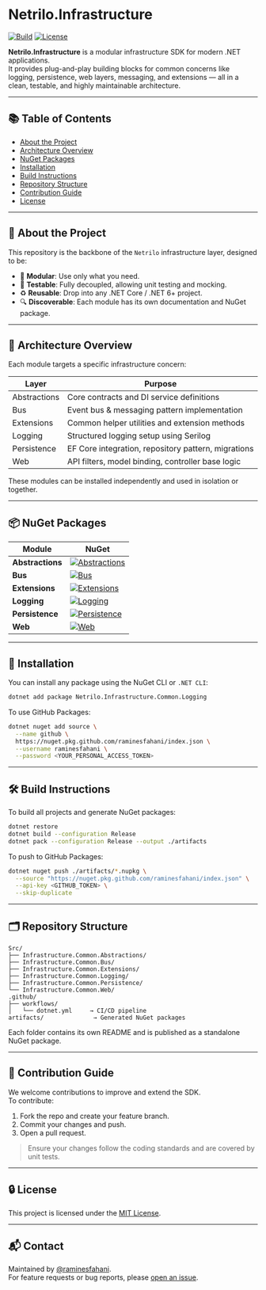 # Netrilo.Infrastructure

[![Build](https://github.com/raminesfahani/Netrilo_Infrastructure/actions/workflows/dotnet.yml/badge.svg)](https://github.com/raminesfahani/Netrilo_Infrastructure/actions)
[![License](https://img.shields.io/github/license/raminesfahani/Netrilo_Infrastructure)](LICENSE)

**Netrilo.Infrastructure** is a modular infrastructure SDK for modern .NET applications.  
It provides plug-and-play building blocks for common concerns like logging, persistence, web layers, messaging, and extensions — all in a clean, testable, and highly maintainable architecture.

---

## 📚 Table of Contents

- [About the Project](#about-the-project)
- [Architecture Overview](#architecture-overview)
- [NuGet Packages](#nuget-packages)
- [Installation](#installation)
- [Build Instructions](#build-instructions)
- [Repository Structure](#repository-structure)
- [Contribution Guide](#contribution-guide)
- [License](#license)

---

## 📖 About the Project

This repository is the backbone of the `Netrilo` infrastructure layer, designed to be:

- 🔌 **Modular**: Use only what you need.
- 🧪 **Testable**: Fully decoupled, allowing unit testing and mocking.
- ♻️ **Reusable**: Drop into any .NET Core / .NET 6+ project.
- 🔍 **Discoverable**: Each module has its own documentation and NuGet package.

---

## 🧱 Architecture Overview

Each module targets a specific infrastructure concern:

| Layer | Purpose |
|------|---------|
| Abstractions | Core contracts and DI service definitions |
| Bus         | Event bus & messaging pattern implementation |
| Extensions  | Common helper utilities and extension methods |
| Logging     | Structured logging setup using Serilog |
| Persistence | EF Core integration, repository pattern, migrations |
| Web         | API filters, model binding, controller base logic |

These modules can be installed independently and used in isolation or together.

---

## 📦 NuGet Packages

| Module | NuGet |
|--------|-------|
| **Abstractions** | [![Abstractions](https://img.shields.io/nuget/v/Netrilo.Infrastructure.Common.Abstractions)](https://www.nuget.org/packages/Netrilo.Infrastructure.Common.Abstractions) |
| **Bus** | [![Bus](https://img.shields.io/nuget/v/Netrilo.Infrastructure.Common.Bus)](https://www.nuget.org/packages/Netrilo.Infrastructure.Common.Bus) |
| **Extensions** | [![Extensions](https://img.shields.io/nuget/v/Netrilo.Infrastructure.Common.Extensions)](https://www.nuget.org/packages/Netrilo.Infrastructure.Common.Extensions) |
| **Logging** | [![Logging](https://img.shields.io/nuget/v/Netrilo.Infrastructure.Common.Logging)](https://www.nuget.org/packages/Netrilo.Infrastructure.Common.Logging) |
| **Persistence** | [![Persistence](https://img.shields.io/nuget/v/Netrilo.Infrastructure.Common.Persistence)](https://www.nuget.org/packages/Netrilo.Infrastructure.Common.Persistence) |
| **Web** | [![Web](https://img.shields.io/nuget/v/Netrilo.Infrastructure.Common.Web)](https://www.nuget.org/packages/Netrilo.Infrastructure.Common.Web) |

---

## 🚀 Installation

You can install any package using the NuGet CLI or `.NET CLI`:

```bash
dotnet add package Netrilo.Infrastructure.Common.Logging
```

To use GitHub Packages:

```bash
dotnet nuget add source \
  --name github \
  https://nuget.pkg.github.com/raminesfahani/index.json \
  --username raminesfahani \
  --password <YOUR_PERSONAL_ACCESS_TOKEN>
```

---

## 🛠️ Build Instructions

To build all projects and generate NuGet packages:

```bash
dotnet restore
dotnet build --configuration Release
dotnet pack --configuration Release --output ./artifacts
```

To push to GitHub Packages:

```bash
dotnet nuget push ./artifacts/*.nupkg \
  --source "https://nuget.pkg.github.com/raminesfahani/index.json" \
  --api-key <GITHUB_TOKEN> \
  --skip-duplicate
```

---

## 🗂️ Repository Structure

```
Src/
├── Infrastructure.Common.Abstractions/
├── Infrastructure.Common.Bus/
├── Infrastructure.Common.Extensions/
├── Infrastructure.Common.Logging/
├── Infrastructure.Common.Persistence/
└── Infrastructure.Common.Web/
.github/
├── workflows/
│   └── dotnet.yml     → CI/CD pipeline
artifacts/              → Generated NuGet packages
```

Each folder contains its own README and is published as a standalone NuGet package.

---

## 🤝 Contribution Guide

We welcome contributions to improve and extend the SDK.  
To contribute:

1. Fork the repo and create your feature branch.
2. Commit your changes and push.
3. Open a pull request.

> Ensure your changes follow the coding standards and are covered by unit tests.

---

## 🔒 License

This project is licensed under the [MIT License](LICENSE).

---

## 📬 Contact

Maintained by [@raminesfahani](https://github.com/raminesfahani).  
For feature requests or bug reports, please [open an issue](https://github.com/raminesfahani/Netrilo_Infrastructure/issues).
